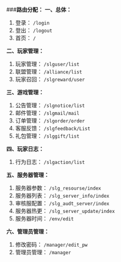 ###**路由分配：**
**一、总体：**
1. 登录：  `/login`
2. 登出：  `/logout`
3. 首页：  `/`

**二、玩家管理：**
1. 玩家管理：  `/slguser/list`
2. 联盟管理：  `/alliance/list`
3. 玩家召回：  `/slgreward/user`

**三、游戏管理：**
1. 公告管理：   `/slgnotice/list`
2. 邮件管理：   `/slgmail/mail`
3. 订单管理：   `/slgorder/order`
4. 客服反馈：   `/slgfeedback/List`
5. 礼包管理：   `/slggift/list`

**四、玩家日志：**
1. 行为日志：   `/slgaction/list`

**五、服务器管理：**
1. 服务器参数：   `/slg_resourse/index`
2. 服务器列表：   `/slg_server_info/index`
3. 审核服配置：   `/slg_audt_server/index`
4. 服务器热更：   `/slg_server_update/index`
5. 服务器时间：   `/env/edit`

**六、管理员管理：**
1. 修改密码：     `/manager/edit_pw`
2. 管理员管理：   `/manager`
